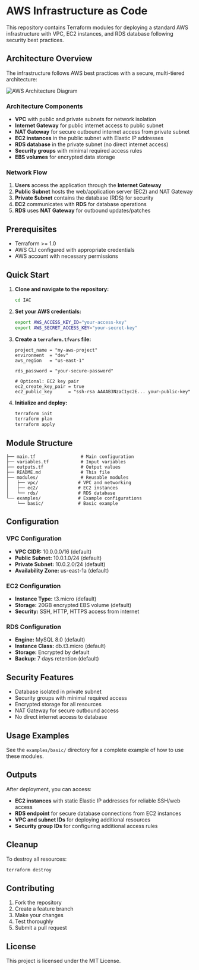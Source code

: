 # AWS Infrastructure as Code

This repository contains Terraform modules for deploying a standard AWS infrastructure with VPC, EC2 instances, and RDS database following security best practices.

## Architecture Overview

The infrastructure follows AWS best practices with a secure, multi-tiered architecture:

![AWS Architecture Diagram](https://via.placeholder.com/800x600/0066cc/ffffff?text=AWS+Architecture+Diagram)

### Architecture Components

- **VPC** with public and private subnets for network isolation
- **Internet Gateway** for public internet access to public subnet
- **NAT Gateway** for secure outbound internet access from private subnet
- **EC2 instances** in the public subnet with Elastic IP addresses
- **RDS database** in the private subnet (no direct internet access)
- **Security groups** with minimal required access rules
- **EBS volumes** for encrypted data storage

### Network Flow

1. **Users** access the application through the **Internet Gateway**
2. **Public Subnet** hosts the web/application server (EC2) and NAT Gateway
3. **Private Subnet** contains the database (RDS) for security
4. **EC2** communicates with **RDS** for database operations
5. **RDS** uses **NAT Gateway** for outbound updates/patches

## Prerequisites

- Terraform >= 1.0
- AWS CLI configured with appropriate credentials
- AWS account with necessary permissions

## Quick Start

1. **Clone and navigate to the repository:**
   ```bash
   cd IAC
   ```

2. **Set your AWS credentials:**
   ```bash
   export AWS_ACCESS_KEY_ID="your-access-key"
   export AWS_SECRET_ACCESS_KEY="your-secret-key"
   ```

3. **Create a `terraform.tfvars` file:**
   ```hcl
   project_name = "my-aws-project"
   environment  = "dev"
   aws_region   = "us-east-1"
   
   rds_password = "your-secure-password"
   
   # Optional: EC2 key pair
   ec2_create_key_pair = true
   ec2_public_key      = "ssh-rsa AAAAB3NzaC1yc2E... your-public-key"
   ```

4. **Initialize and deploy:**
   ```bash
   terraform init
   terraform plan
   terraform apply
   ```

## Module Structure

```
├── main.tf                 # Main configuration
├── variables.tf            # Input variables
├── outputs.tf              # Output values
├── README.md               # This file
├── modules/                # Reusable modules
│   ├── vpc/               # VPC and networking
│   ├── ec2/               # EC2 instances
│   └── rds/               # RDS database
└── examples/              # Example configurations
    └── basic/             # Basic example
```

## Configuration

### VPC Configuration
- **VPC CIDR:** 10.0.0.0/16 (default)
- **Public Subnet:** 10.0.1.0/24 (default)
- **Private Subnet:** 10.0.2.0/24 (default)
- **Availability Zone:** us-east-1a (default)

### EC2 Configuration
- **Instance Type:** t3.micro (default)
- **Storage:** 20GB encrypted EBS volume (default)
- **Security:** SSH, HTTP, HTTPS access from internet

### RDS Configuration
- **Engine:** MySQL 8.0 (default)
- **Instance Class:** db.t3.micro (default)
- **Storage:** Encrypted by default
- **Backup:** 7 days retention (default)

## Security Features

- Database isolated in private subnet
- Security groups with minimal required access
- Encrypted storage for all resources
- NAT Gateway for secure outbound access
- No direct internet access to database

## Usage Examples

See the `examples/basic/` directory for a complete example of how to use these modules.

## Outputs

After deployment, you can access:
- **EC2 instances** with static Elastic IP addresses for reliable SSH/web access
- **RDS endpoint** for secure database connections from EC2 instances
- **VPC and subnet IDs** for deploying additional resources
- **Security group IDs** for configuring additional access rules

## Cleanup

To destroy all resources:
```bash
terraform destroy
```

## Contributing

1. Fork the repository
2. Create a feature branch
3. Make your changes
4. Test thoroughly
5. Submit a pull request

## License

This project is licensed under the MIT License.
